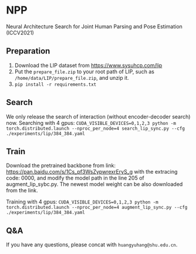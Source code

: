 # NPP
Neural Architecture Search for Joint Human Parsing and Pose Estimation (ICCV2021)

## Preparation
1. Download the LIP dataset from https://www.sysuhcp.com/lip
2. Put the `prepare_file.zip` to your root path of LIP, such as `/home/data/LIP/prepare_file.zip`, and unzip it.
3. `pip install -r requirements.txt`

## Search
We only release the search of interaction (without encoder-decoder search) now.
Searching with 4 gpus:
`CUDA_VISIBLE_DEVICES=0,1,2,3 python -m torch.distributed.launch --nproc_per_node=4 search_lip_sync.py --cfg ./experiments/lip/384_384.yaml`

## Train
Download the pretrained backbone from link: https://pan.baidu.com/s/1Cs_pf3WsZypwrexrEryS_g 
with the extracing code: 0000, and modify the model path in the line 205 of augment_lip_sybc.py.
The newest model weight can be also downloaded from the link.

Training with 4 gpus:
`CUDA_VISIBLE_DEVICES=0,1,2,3 python -m torch.distributed.launch --nproc_per_node=4 augment_lip_sync.py --cfg ./experiments/lip/384_384.yaml`

## Q&A
If you have any questions, please concat with `huangyuhang@shu.edu.cn`.